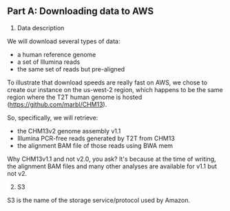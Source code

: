 ## Part A: Downloading data to AWS

1. Data description

We will download several types of data:
- a human reference genome
- a set of Illumina reads
- the same set of reads but pre-aligned

To illustrate that download speeds are really fast on AWS, we chose to create our instance on the us-west-2 region, which happens to be the same region where the T2T human genome is hosted (https://github.com/marbl/CHM13).

So, specifically, we will retrieve:
- the CHM13v2 genome assembly v1.1
- Illumina PCR-free reads generated by T2T from CHM13
- the alignment BAM file of those reads using BWA mem

Why CHM13v1.1 and not v2.0, you ask? It's because at the time of writing, the alignment BAM files and many other analyses are available for v1.1 but not v2.

2. S3

S3 is the name of the storage service/protocol used by Amazon. 
